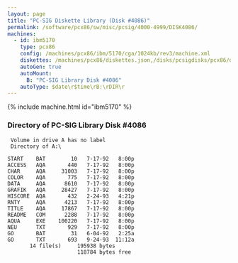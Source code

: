 ```yaml
---
layout: page
title: "PC-SIG Diskette Library (Disk #4086)"
permalink: /software/pcx86/sw/misc/pcsig/4000-4999/DISK4086/
machines:
  - id: ibm5170
    type: pcx86
    config: /machines/pcx86/ibm/5170/cga/1024kb/rev3/machine.xml
    diskettes: /machines/pcx86/diskettes.json,/disks/pcsigdisks/pcx86/diskettes.json
    autoGen: true
    autoMount:
      B: "PC-SIG Library Disk #4086"
    autoType: $date\r$time\rB:\rDIR\r
---
```


{% include machine.html id="ibm5170" %}

### Directory of PC-SIG Library Disk #4086

     Volume in drive A has no label
     Directory of A:\

    START    BAT        10   7-17-92   8:00p
    ACCESS   AQA       440   7-17-92   8:00p
    CHAR     AQA     31003   7-17-92   8:00p
    COLOR    AQA       775   7-17-92   8:00p
    DATA     AQA      8610   7-17-92   8:00p
    GRAFIK   AQA     28427   7-17-92   8:00p
    HISCORE  AQA       432   2-24-93   4:21p
    RNTY     AQA      4213   7-17-92   8:00p
    TITLE    AQA     17867   7-17-92   8:00p
    README   COM      2288   7-17-92   8:00p
    AQUA     EXE    100220   7-17-92   8:00p
    NEU      TXT       929   7-17-92   8:00p
    GO       BAT        31   6-04-92   2:25a
    GO       TXT       693   9-24-93  11:12a
           14 file(s)     195938 bytes
                          118784 bytes free
